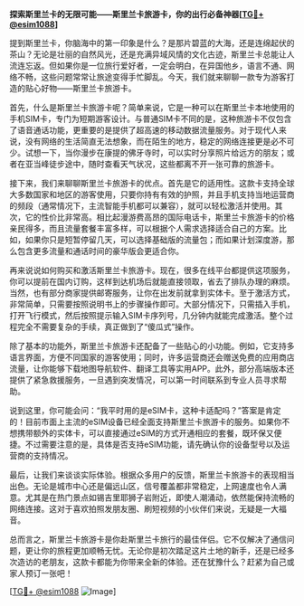 **探索斯里兰卡的无限可能——斯里兰卡旅游卡，你的出行必备神器[[TG💪+ @esim1088](https://t.me/s/esim1088)]**

提到斯里兰卡，你脑海中的第一印象是什么？是那片碧蓝的大海，还是连绵起伏的茶山？无论是壮丽的自然风光，还是充满异域风情的文化古迹，斯里兰卡总能让人流连忘返。但如果你是一位旅行爱好者，一定会明白，在异国他乡，语言不通、网络不畅，这些问题常常让旅途变得手忙脚乱。今天，我们就来聊聊一款专为游客打造的贴心好物——斯里兰卡旅游卡。

首先，什么是斯里兰卡旅游卡呢？简单来说，它是一种可以在斯里兰卡本地使用的手机SIM卡，专门为短期游客设计。与普通SIM卡不同的是，这种旅游卡不仅包含了语音通话功能，更重要的是提供了超高速的移动数据流量服务。对于现代人来说，没有网络的生活简直无法想象，而在陌生的地方，稳定的网络连接更是必不可少。试想一下，当你漫步在康提的佛牙寺时，可以实时分享照片给远方的朋友；或者在亚当峰徒步途中，随时查看天气状况，这些都离不开一张可靠的旅游卡。

接下来，我们来聊聊斯里兰卡旅游卡的优点。首先是它的适用性。这款卡支持全球大多数国家和地区的游客使用，只要你持有有效的护照，并且手机支持当地运营商的频段（通常情况下，主流智能手机都可以兼容），就可以轻松激活并使用。其次，它的性价比非常高。相比起漫游费高昂的国际电话卡，斯里兰卡旅游卡的价格亲民得多，而且流量套餐丰富多样，可以根据个人需求选择适合自己的方案。比如，如果你只是短暂停留几天，可以选择基础版的流量包；而如果计划深度游，那么包含更多流量和通话时间的豪华版会更适合你。

再来说说如何购买和激活斯里兰卡旅游卡。现在，很多在线平台都提供这项服务，你可以提前在国内订购，这样到达机场后就能直接领取，省去了排队办理的麻烦。当然，也有部分商家提供邮寄服务，让你在出发前就拿到实体卡。至于激活方式，非常简单，只需要按照说明书上的步骤操作即可。大部分情况下，只需插入手机，打开飞行模式，然后按照提示输入SIM卡序列号，几分钟内就能完成激活。整个过程完全不需要复杂的手续，真正做到了“傻瓜式”操作。

除了基本的功能外，斯里兰卡旅游卡还配备了一些贴心的小功能。例如，它支持多语言界面，方便不同国家的游客使用；同时，许多运营商还会赠送免费的应用商店流量，让你能够下载地图导航软件、翻译工具等实用APP。此外，部分高端版本还提供了紧急救援服务，一旦遇到突发情况，可以第一时间联系到专业人员寻求帮助。

说到这里，你可能会问：“我平时用的是eSIM卡，这种卡适配吗？”答案是肯定的！目前市面上主流的eSIM设备已经全面支持斯里兰卡旅游卡的服务。如果你不想携带额外的实体卡，可以直接通过eSIM的方式开通相应的套餐，既环保又便捷。不过需要注意的是，具体是否支持eSIM功能，请先确认你的设备型号以及运营商的支持情况。

最后，让我们来谈谈实际体验。根据众多用户的反馈，斯里兰卡旅游卡的表现相当出色。无论是城市中心还是偏远山区，信号覆盖都非常稳定，上网速度也令人满意。尤其是在热门景点如锡吉里耶狮子岩附近，即使人潮涌动，依然能保持流畅的网络连接。这对于喜欢拍照发朋友圈、刷短视频的小伙伴们来说，无疑是一大福音。

总而言之，斯里兰卡旅游卡是你赴斯里兰卡旅行的最佳伴侣。它不仅解决了通信问题，更让你的旅程更加顺畅无忧。无论你是初次踏足这片土地的新手，还是已经多次造访的老朋友，这款卡都能为你带来全新的体验。还在犹豫什么？赶紧为自己或家人预订一张吧！

[[TG💪+ @esim1088](https://t.me/s/esim1088) ![Image](https://i.postimg.cc/4NQfJmqS/Snipaste-2025-05-13-00-14-12.png)]